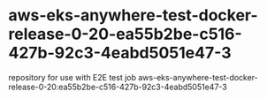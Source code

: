 # aws-eks-anywhere-test-docker-release-0-20-ea55b2be-c516-427b-92c3-4eabd5051e47-3
repository for use with E2E test job aws-eks-anywhere-test-docker-release-0-20:ea55b2be-c516-427b-92c3-4eabd5051e47-3
